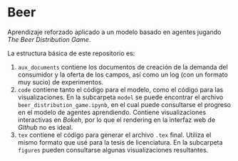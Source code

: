 # Beer

Aprendizaje reforzado aplicado a un modelo basado en agentes jugando _The Beer Distribution Game_.

La estructura básica de este repositorio es:

1. `aux_documents` contiene los documentos de creación de la demanda del consumidor y la oferta de los campos, así como un log (con un formato muy sucio) de experimentos.
2. `code` contiene tanto el código para el modelo, como el código para las visualizaciones. En la subcarpeta `model` se puede encontrar el archivo `beer_distribution_game.ipynb`, en el cual puede consultarse el progreso en el modelo de agentes aprendiendo. Contiene visualizaciones interactivas en _Bokeh_, por lo que el rendering en la interfaz web de _Github_ no es ideal.
3. `tex` contiene el código para generar el archivo `.tex` final. Utiliza el mismo formato que usé para la tesis de licenciatura. En la subcarpeta `figures` pueden consultarse algunas visualizaciones resultantes.
